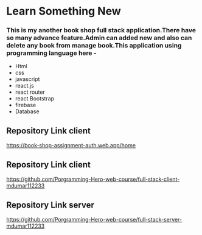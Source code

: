 # Learn Something New

### This is my another book shop full stack application.There have so many advance feature.Admin can added new and also can delete any book from manage book.This application using programming language here -

- Html
- css
- javascript
- react.js
- react router
- react Bootstrap
- firebase
- Database


## Repository Link client

https://book-shop-assignment-auth.web.app/home

## Repository Link client

https://github.com/Porgramming-Hero-web-course/full-stack-client-mdumar112233

## Repository Link server

https://github.com/Porgramming-Hero-web-course/full-stack-server-mdumar112233
